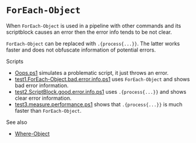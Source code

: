 # `ForEach-Object`

When `ForEach-Object` is used in a pipeline with other commands and its
scriptblock causes an error then the error info tends to be not clear.

`ForEach-Object` can be replaced with `.{process{...}}`. The latter works
faster and does not obfuscate information of potential errors.

Scripts

- [Oops.ps1](Oops.ps1) simulates a problematic script, it just throws an error.
- [test1.ForEach-Object.bad.error.info.ps1](test1.ForEach-Object.bad.error.info.ps1) uses `ForEach-Object` and shows bad error information.
- [test2.ScriptBlock.good.error.info.ps1](test2.ScriptBlock.good.error.info.ps1) uses `.{process{...}}` and shows clear error information.
- [test3.measure.performance.ps1](test3.measure.performance.ps1) shows that `.{process{...}}` is much faster than `ForEach-Object`.

See also

- [Where-Object](../Where-Object)
